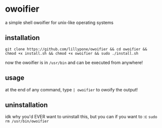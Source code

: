 # owoifier
a simple shell owoifier for unix-like operating systems

## installation
```git clone https://github.com/lillypone/owoifier && cd owoifier && chmod +x install.sh && chmod +x owoifier && sudo ./install.sh```

now the owoifier is in `/usr/bin` and can be executed from anywhere!

## usage
at the end of any command, type `| owoifier` to owoify the output!

## uninstallation
idk why you'd EVER want to uninstall this, but you can if you want to :c
```sudo rm /usr/bin/owoifier```

